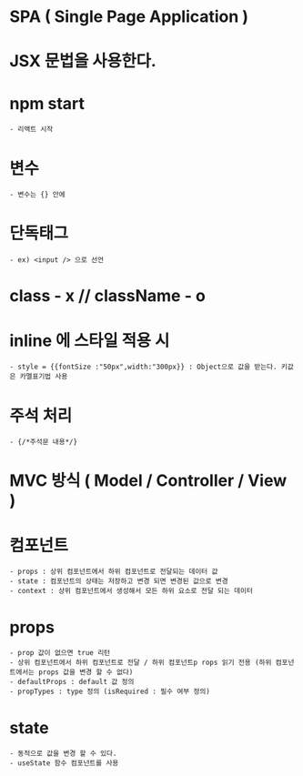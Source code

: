# SPA ( Single Page Application )

# JSX 문법을 사용한다.

# npm start

    - 리액트 시작

# 변수

    - 변수는 {} 안에

# 단독태그

    - ex) <input /> 으로 선언

# class - x // className - o

# inline 에 스타일 적용 시

    - style = {{fontSize :"50px",width:"300px}} : Object으로 값을 받는다. 키값은 카멜표기법 사용

# 주석 처리

    - {/*주석문 내용*/}

# MVC 방식 ( Model / Controller / View )

# 컴포넌트

    - props : 상위 컴포넌트에서 하위 컴포넌트로 전달되는 데이터 값
    - state : 컴포넌트의 상태는 저장하고 변경 되면 변경된 값으로 변경
    - context : 상위 컴포넌트에서 생성해서 모든 하위 요소로 전달 되는 데이터

# props

    - prop 값이 없으면 true 리턴
    - 상위 컴포넌트에서 하위 컴포넌트로 전달 / 하위 컴포넌트p rops 읽기 전용 (하위 컴포넌트에서는 props 값을 변경 할 수 없다)
    - defaultProps : default 값 정의
    - propTypes : type 정의 (isRequired : 필수 여부 정의)

# state

    - 동적으로 값을 변경 할 수 있다.
    - useState 함수 컴포넌트를 사용
